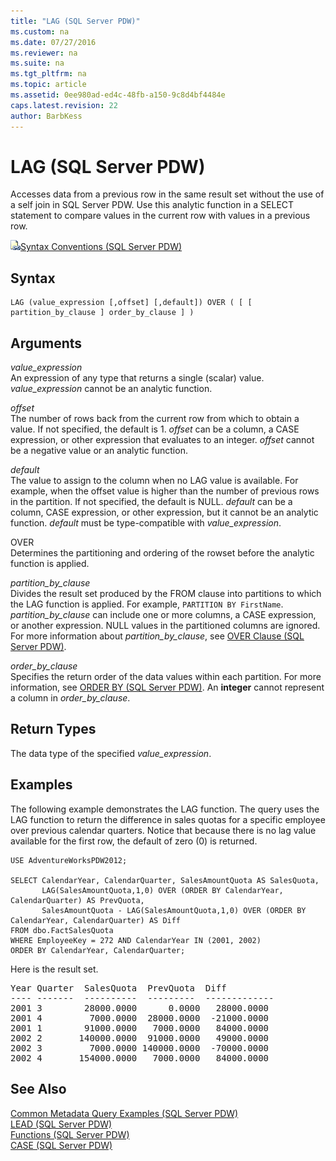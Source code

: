 ```yaml
---
title: "LAG (SQL Server PDW)"
ms.custom: na
ms.date: 07/27/2016
ms.reviewer: na
ms.suite: na
ms.tgt_pltfrm: na
ms.topic: article
ms.assetid: 0ee980ad-ed4c-48fb-a150-9c8d4bf4484e
caps.latest.revision: 22
author: BarbKess
---
```

# LAG (SQL Server PDW)
Accesses data from a previous row in the same result set without the use of a self join in SQL Server PDW. Use this analytic function in a SELECT statement to compare values in the current row with values in a previous row.  
  
![Topic link icon](../../mpp/sqlpdw/media/Topic_Link.gif "Topic_Link")[Syntax Conventions &#40;SQL Server PDW&#41;](../../mpp/sqlpdw/syntax-conventions-sql-server-pdw.md)  
  
## Syntax  
  
```  
LAG (value_expression [,offset] [,default]) OVER ( [ [ partition_by_clause ] order_by_clause ] )  
```  
  
## Arguments  
*value_expression*  
An expression of any type that returns a single (scalar) value. *value_expression* cannot be an analytic function.  
  
*offset*  
The number of rows back from the current row from which to obtain a value. If not specified, the default is 1. *offset* can be a column, a CASE expression, or other expression that evaluates to an integer. *offset* cannot be a negative value or an analytic function.  
  
*default*  
The value to assign to the column when no LAG value is available. For example, when the offset value is higher than the number of previous rows in the partition. If not specified, the default is NULL. *default* can be a column, CASE expression, or other expression, but it cannot be an analytic function. *default* must be type-compatible with *value_expression*.  
  
OVER  
Determines the partitioning and ordering of the rowset before the analytic function is applied.  
  
*partition_by_clause*  
Divides the result set produced by the FROM clause into partitions to which the LAG function is applied. For example, `PARTITION BY FirstName`. *partition_by_clause* can include one or more columns, a CASE expression, or another expression. NULL values in the partitioned columns are ignored. For more information about *partition_by_clause*, see [OVER Clause &#40;SQL Server PDW&#41;](../../mpp/sqlpdw/over-clause-sql-server-pdw.md).  
  
*order_by_clause*  
Specifies the return order of the data values within each partition. For more information, see [ORDER BY &#40;SQL Server PDW&#41;](../../mpp/sqlpdw/order-by-sql-server-pdw.md). An **integer** cannot represent a column in *order_by_clause*.  
  
## Return Types  
The data type of the specified *value_expression*.  
  
## Examples  
The following example demonstrates the LAG function. The query uses the LAG function to return the difference in sales quotas for a specific employee over previous calendar quarters. Notice that because there is no lag value available for the first row, the default of zero (0) is returned.  
  
```  
USE AdventureWorksPDW2012;  
  
SELECT CalendarYear, CalendarQuarter, SalesAmountQuota AS SalesQuota,  
       LAG(SalesAmountQuota,1,0) OVER (ORDER BY CalendarYear, CalendarQuarter) AS PrevQuota,  
       SalesAmountQuota - LAG(SalesAmountQuota,1,0) OVER (ORDER BY CalendarYear, CalendarQuarter) AS Diff  
FROM dbo.FactSalesQuota  
WHERE EmployeeKey = 272 AND CalendarYear IN (2001, 2002)  
ORDER BY CalendarYear, CalendarQuarter;  
```  
  
Here is the result set.  
  
<pre>Year Quarter  SalesQuota  PrevQuota  Diff  
---- -------  ----------  ---------  -------------  
2001 3        28000.0000      0.0000   28000.0000  
2001 4         7000.0000  28000.0000  -21000.0000  
2001 1        91000.0000   7000.0000   84000.0000  
2002 2       140000.0000  91000.0000   49000.0000  
2002 3         7000.0000 140000.0000  -70000.0000  
2002 4       154000.0000   7000.0000   84000.0000</pre>  
  
## See Also  
[Common Metadata Query Examples &#40;SQL Server PDW&#41;](../../mpp/sqlpdw/common-metadata-query-examples-sql-server-pdw.md)  
[LEAD &#40;SQL Server PDW&#41;](../../mpp/sqlpdw/lead-sql-server-pdw.md)  
[Functions &#40;SQL Server PDW&#41;](../../mpp/sqlpdw/functions-sql-server-pdw.md)  
[CASE &#40;SQL Server PDW&#41;](../../mpp/sqlpdw/case-sql-server-pdw.md)  
  
